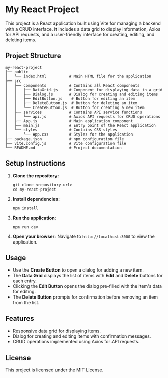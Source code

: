 # My React Project

This project is a React application built using Vite for managing a backend with a CRUD interface. It includes a data grid to display information, Axios for API requests, and a user-friendly interface for creating, editing, and deleting items.

## Project Structure

```
my-react-project
├── public
│   └── index.html          # Main HTML file for the application
├── src
│   ├── components          # Contains all React components
│   │   ├── DataGrid.js     # Component for displaying data in a grid
│   │   ├── Dialog.js       # Dialog for creating and editing items
│   │   ├── EditButton.js    # Button for editing an item
│   │   ├── DeleteButton.js  # Button for deleting an item
│   │   └── CreateButton.js  # Button for creating a new item
│   ├── services            # Contains API service functions
│   │   └── api.js          # Axios API requests for CRUD operations
│   ├── App.js              # Main application component
│   ├── main.js             # Entry point of the React application
│   └── styles              # Contains CSS styles
│       └── App.css         # Styles for the application
├── package.json            # npm configuration file
├── vite.config.js          # Vite configuration file
└── README.md               # Project documentation
```

## Setup Instructions

1. **Clone the repository:**
   ```
   git clone <repository-url>
   cd my-react-project
   ```

2. **Install dependencies:**
   ```
   npm install
   ```

3. **Run the application:**
   ```
   npm run dev
   ```

4. **Open your browser:**
   Navigate to `http://localhost:3000` to view the application.

## Usage

- Use the **Create Button** to open a dialog for adding a new item.
- The **Data Grid** displays the list of items with **Edit** and **Delete** buttons for each entry.
- Clicking the **Edit Button** opens the dialog pre-filled with the item's data for editing.
- The **Delete Button** prompts for confirmation before removing an item from the list.

## Features

- Responsive data grid for displaying items.
- Dialog for creating and editing items with confirmation messages.
- CRUD operations implemented using Axios for API requests.

## License

This project is licensed under the MIT License.